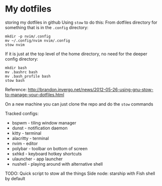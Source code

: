 # My dotfiles
storing my dotfiles in github
Using `stow` to do this:
From dotfiles directory for something that is in the `.config` directory:
```
mkdir -p nvim/.config
mv ~/.config/nvim nvim/.config
stow nvim
```
If it is just at the top level of the home directory, no need for the deeper config directory:
```
mkdir bash
mv .bashrc bash
mv .bash_profile bash
stow bash
```


Reference:
http://brandon.invergo.net/news/2012-05-26-using-gnu-stow-to-manage-your-dotfiles.html

On a new machine you can just clone the repo and do the `stow` commands

Tracked configs:
* bspwm  - tiling window manager
* dunst - notification daemon 
* kitty - terminal 
* alacritty - terminal 
* nvim - editor
* polybar - toolbar on bottom of screen
* sxhkd - keyboard hotkey shortcuts 
* ulauncher - app launcher
* nushell - playing around with alternative shell

TODO: Quick script to stow all the things
Side node: starship with Fish shell by default
